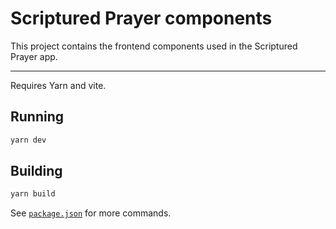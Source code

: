 # Scriptured Prayer components

This project contains the frontend components used in the Scriptured Prayer app.

---

Requires Yarn and vite.

## Running

```sh
yarn dev
```

## Building

```sh
yarn build
```

See [`package.json`](./package.json) for more commands.